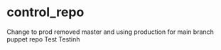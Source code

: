 # control_repo
Change to prod
removed master and using production for main branch
puppet repo
Test
Testinh
